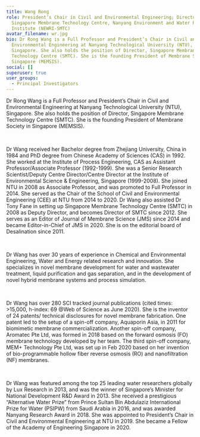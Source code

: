 ```yaml
---
title: Wang Rong
role: President’s Chair in Civil and Environmental Engineering; Director,
  Singapore Membrane Technology Centre, Nanyang Environment and Water Research
  Institute (NEWRI-SMTC)
avatar_filename: wr.jpg
bio: Dr Rong Wang is a Full Professor and President’s Chair in Civil and
  Environmental Engineering at Nanyang Technological University (NTU),
  Singapore. She also holds the position of Director, Singapore Membrane
  Technology Centre (SMTC). She is the founding President of Membrane Society in
  Singapore (MEMSIS).
social: []
superuser: true
user_groups:
  - Principal Investigators
---
```

<!--StartFragment-->

Dr Rong Wang is a Full Professor and President’s Chair in Civil and Environmental Engineering at Nanyang Technological University (NTU), Singapore. She also holds the position of Director, Singapore Membrane Technology Centre (SMTC). She is the founding President of Membrane Society in Singapore (MEMSIS).

 

Dr Wang received her Bachelor degree from Zhejiang University, China in 1984 and PhD degree from Chinese Academy of Sciences (CAS) in 1992. She worked at the Institute of Process Engineering, CAS as Assistant Professor/Associate Professor (1992-1999). She was a Senior Research Scientist/Deputy Centre Director/Centre Director at the Institute of Environmental Science & Engineering, Singapore (1999-2008). She joined NTU in 2008 as Associate Professor, and was promoted to Full Professor in 2014. She served as the Chair of the School of Civil and Environmental Engineering (CEE) at NTU from 2014 to 2020. Dr Wang also assisted Dr Tony Fane in setting up Singapore Membrane Technology Centre (SMTC) in 2008 as Deputy Director, and becomes Director of SMTC since 2012. She serves as an Editor of Journal of Membrane Science (JMS) since 2014 and became Editor-in-Chief of JMS in 2020. She is on the editorial board of Desalination since 2011.

 

Dr Wang has over 30 years of experience in Chemical and Environmental Engineering, Water and Energy related research and innovation. She specializes in novel membrane development for water and wastewater treatment, liquid purification and gas separation, and in the development of novel hybrid membrane systems and process simulation.

 

Dr Wang has over 280 SCI tracked journal publications (cited times: >15,000, h-index: 69 @Web of Science as June 2020). She is the inventor of 24 patents/ technical disclosures for novel membrane fabrication. One patent led to the setup of a spin-off company, Aquaporin Asia, in 2011 for biomimetic membrane commercialization. Another spin-off company, Aromatec Pte Ltd, was formed in 2018 based on the forward osmosis (FO) membrane technology developed by her team. The third spin-off company, MEM+ Technology Pte Ltd, was set up in Feb 2020 based on her invention of bio-programmable hollow fiber reverse osmosis (RO) and nanofiltration (NF) membranes.

 

Dr Wang was featured among the top 25 leading water researchers globally by Lux Research in 2013, and was the winner of Singapore’s Minister for National Development R&D Award in 2013. She received a prestigious “Alternative Water Prize” from Prince Sultan Bin Abdulaziz International Prize for Water (PSIPW) from Saudi Arabia in 2016, and was awarded Nanyang Research Award in 2018. She was appointed to President’s Chair in Civil and Environmental Engineering at NTU in 2019. She became a Fellow of the Academy of Engineering Singapore in 2020.

<!--EndFragment-->
